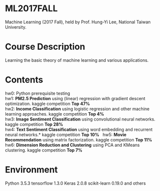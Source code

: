# ML2017FALL
Machine Learning (2017 Fall), held by Prof. Hung-Yi Lee, National Taiwan University.

# Course Description
Learning the basic theory of machine learning and various applications.

# Contents
hw0: Python prerequisite testing  
hw1: **PM2.5 Prediction** using (linear) regression with gradient descent optimization. kaggle competition **Top 47%**  
hw2: **Income Classification** using logistic regression and other machine learning approaches. kaggle competition **Top 4%**  
hw3: **Image Sentiment Classification** using convolutional neural networks. kaggle competition **Top 28%**  
hw4: **Text Sentiment Classification** using word embedding and recurrent neural networks.* kaggle competition **Top 10%**    
hw5: **Movie Recommendation** using matrix factorization. kaggle competition **Top 11%**  
hw6: **Dimension Reduction and Clustering** using PCA and KMeans clustering. kaggle competition **Top 7%**  

# Environment
Python 3.5.3 tensorflow 1.3.0 Keras 2.0.8 scikit-learn 0.19.0 and others
